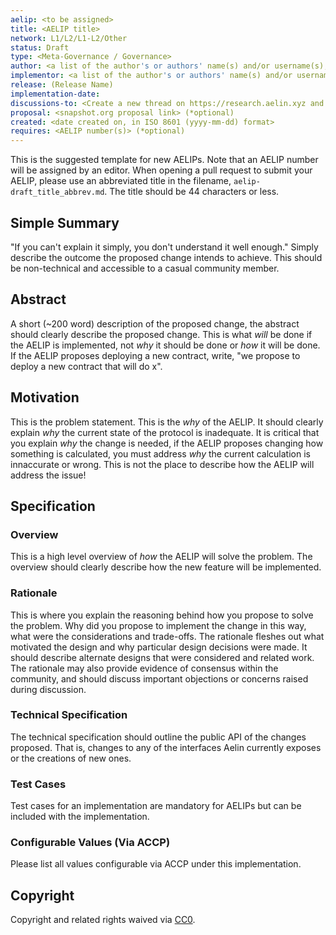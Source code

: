 ```yaml
---
aelip: <to be assigned>
title: <AELIP title>
network: L1/L2/L1-L2/Other
status: Draft
type: <Meta-Governance / Governance>
author: <a list of the author's or authors' name(s) and/or username(s), or name(s) and email(s), e.g. (use with the parentheses or triangular brackets): FirstName LastName (@GitHubUsername), FirstName LastName <foo@bar.com>, FirstName (@GitHubUsername) and GitHubUsername (@GitHubUsername)>
implementor: <a list of the author's or authors' name(s) and/or username(s), or name(s) and email(s), e.g. (use with the parentheses or triangular brackets): FirstName LastName (@GitHubUsername), FirstName LastName <foo@bar.com>, FirstName (@GitHubUsername) and GitHubUsername (@GitHubUsername)>
release: (Release Name)
implementation-date:
discussions-to: <Create a new thread on https://research.aelin.xyz and drop the link here>
proposal: <snapshot.org proposal link> (*optional)
created: <date created on, in ISO 8601 (yyyy-mm-dd) format>
requires: <AELIP number(s)> (*optional)
---
```


<!--You can leave these HTML comments in your merged AELIP and delete the visible duplicate text guides, they will not appear and may be helpful to refer to if you edit it again. This is the suggested template for new AELIPs. Note that an AELIP number will be assigned by an editor. When opening a pull request to submit your AELIP, please use an abbreviated title in the filename, `aelip-draft_title_abbrev.md`. The title should be 44 characters or less.-->

This is the suggested template for new AELIPs. Note that an AELIP number will be assigned by an editor. When opening a pull request to submit your AELIP, please use an abbreviated title in the filename, `aelip-draft_title_abbrev.md`. The title should be 44 characters or less.

## Simple Summary

<!--"If you can't explain it simply, you don't understand it well enough." Simply describe the outcome the proposed changes intends to achieve. This should be non-technical and accessible to a casual community member.-->

"If you can't explain it simply, you don't understand it well enough." Simply describe the outcome the proposed change intends to achieve. This should be non-technical and accessible to a casual community member.

## Abstract

<!--A short (~200 word) description of the proposed change, the abstract should clearly describe the proposed change. This is what *will* be done if the AELIP is implemented, not *why* it should be done or *how* it will be done. If the AELIP proposes deploying a new contract, write, "we propose to deploy a new contract that will do x".-->

A short (~200 word) description of the proposed change, the abstract should clearly describe the proposed change. This is what _will_ be done if the AELIP is implemented, not _why_ it should be done or _how_ it will be done. If the AELIP proposes deploying a new contract, write, "we propose to deploy a new contract that will do x".

## Motivation

<!--This is the problem statement. This is the *why* of the AELIP. It should clearly explain *why* the current state of the protocol is inadequate.  It is critical that you explain *why* the change is needed, if the AELIP proposes changing how something is calculated, you must address *why* the current calculation is innaccurate or wrong. This is not the place to describe how the AELIP will address the issue!-->

This is the problem statement. This is the _why_ of the AELIP. It should clearly explain _why_ the current state of the protocol is inadequate. It is critical that you explain _why_ the change is needed, if the AELIP proposes changing how something is calculated, you must address _why_ the current calculation is innaccurate or wrong. This is not the place to describe how the AELIP will address the issue!

## Specification

<!--The specification should describe the syntax and semantics of any new feature, there are five sections
1. Overview
2. Rationale
3. Technical Specification
4. Test Cases
5. Configurable Values
-->

### Overview

<!--This is a high level overview of *how* the AELIP will solve the problem. The overview should clearly describe how the new feature will be implemented.-->

This is a high level overview of _how_ the AELIP will solve the problem. The overview should clearly describe how the new feature will be implemented.

### Rationale

<!--This is where you explain the reasoning behind how you propose to solve the problem. Why did you propose to implement the change in this way, what were the considerations and trade-offs. The rationale fleshes out what motivated the design and why particular design decisions were made. It should describe alternate designs that were considered and related work. The rationale may also provide evidence of consensus within the community, and should discuss important objections or concerns raised during discussion.-->

This is where you explain the reasoning behind how you propose to solve the problem. Why did you propose to implement the change in this way, what were the considerations and trade-offs. The rationale fleshes out what motivated the design and why particular design decisions were made. It should describe alternate designs that were considered and related work. The rationale may also provide evidence of consensus within the community, and should discuss important objections or concerns raised during discussion.

### Technical Specification

<!--The technical specification should outline the public API of the changes proposed. That is, changes to any of the interfaces Aelin currently exposes or the creations of new ones.-->

The technical specification should outline the public API of the changes proposed. That is, changes to any of the interfaces Aelin currently exposes or the creations of new ones.

### Test Cases

<!--Test cases for an implementation are mandatory for AELIPs but can be included with the implementation..-->

Test cases for an implementation are mandatory for AELIPs but can be included with the implementation.

### Configurable Values (Via ACCP)

<!--Please list all values configurable via ACCP under this implementation.-->

Please list all values configurable via ACCP under this implementation.

## Copyright

Copyright and related rights waived via [CC0](https://creativecommons.org/publicdomain/zero/1.0/).
